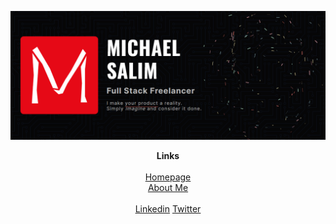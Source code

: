 ![./image.png](./image.png)

<p align="center">
  <b>Links</b><br><br>
  <a href="https://michaelsalim.co.uk/">Homepage</a><br>
  <a href="https://michaelsalim.co.uk/about-me/">About Me</a><br><br>
  <a href="https://www.linkedin.com/in/michael-salim/">Linkedin</a>
  <a href="https://twitter.com/IamMichaelSalim/">Twitter</a>
  <br>
</p>
